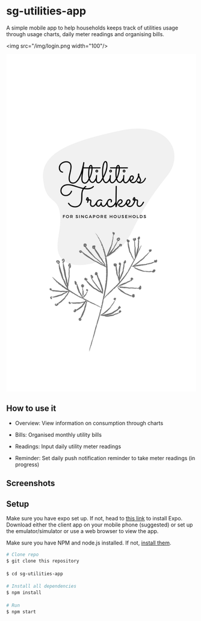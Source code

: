 # sg-utilities-app
A simple mobile app to help households keeps track of utilities usage through usage charts, daily meter readings and organising
bills.

<img src="/img/login.png width="100"/>

![](/img/login.png)

## How to use it

* Overview: View information on consumption through charts 

* Bills: Organised monthly utility bills 

* Readings: Input daily utility meter readings 

* Reminder: Set daily push notification reminder to take meter readings (in progress)

## Screenshots

## Setup

Make sure you have expo set up.
If not, head to [this link](https://docs.expo.io/versions/latest/introduction/installation.html)
to install Expo. Download either the client app on your mobile phone (suggested) or set up the emulator/simulator or use a web browser to view
the app.

Make sure you have NPM and node.js installed.
If not, [install them](https://nodejs.org/en/).

```bash
# Clone repo
$ git clone this repository

$ cd sg-utilities-app

# Install all dependencies
$ npm install

# Run
$ npm start

```